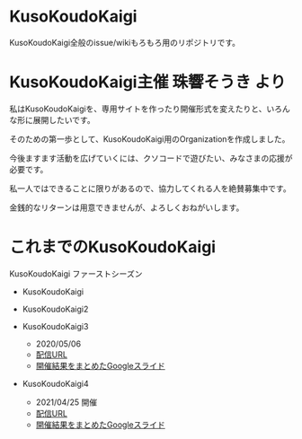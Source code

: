 # KusoKoudoKaigi
KusoKoudoKaigi全般のissue/wikiもろもろ用のリポジトリです。

# KusoKoudoKaigi主催 珠響そうき より
私はKusoKoudoKaigiを、専用サイトを作ったり開催形式を変えたりと、いろんな形に展開したいです。

そのための第一歩として、KusoKoudoKaigi用のOrganizationを作成しました。

今後ますます活動を広げていくには、クソコードで遊びたい、みなさまの応援が必要です。

私一人ではできることに限りがあるので、協力してくれる人を絶賛募集中です。

金銭的なリターンは用意できませんが、よろしくおねがいします。


# これまでのKusoKoudoKaigi
KusoKoudoKaigi ファーストシーズン
- KusoKoudoKaigi

- KusoKoudoKaigi2


- KusoKoudoKaigi3
  - 2020/05/06
  - [配信URL](https://youtu.be/6x9_h0c-sDI)
  - [開催結果をまとめたGoogleスライド](https://docs.google.com/presentation/d/e/2PACX-1vQ2MHOgy7qQrQHQ1kkZ5v1kIaZnBagTgN5HbAZvaC2HSVdzzxPcd8NvUOUev_fIx6GRYW7HXPwEir8o/pub)

- KusoKoudoKaigi4
  - 2021/04/25 開催
  - [配信URL](https://youtu.be/WhXQvch3cXU)
  - [開催結果をまとめたGoogleスライド](https://docs.google.com/presentation/d/e/2PACX-1vRREHyQrMcBlFiKcPfjUsKgyMs9asHTOBIjmQxPsIDrXywASEhtHxsOb11y0bcEIw7uhxoKtWSiehld/pub)